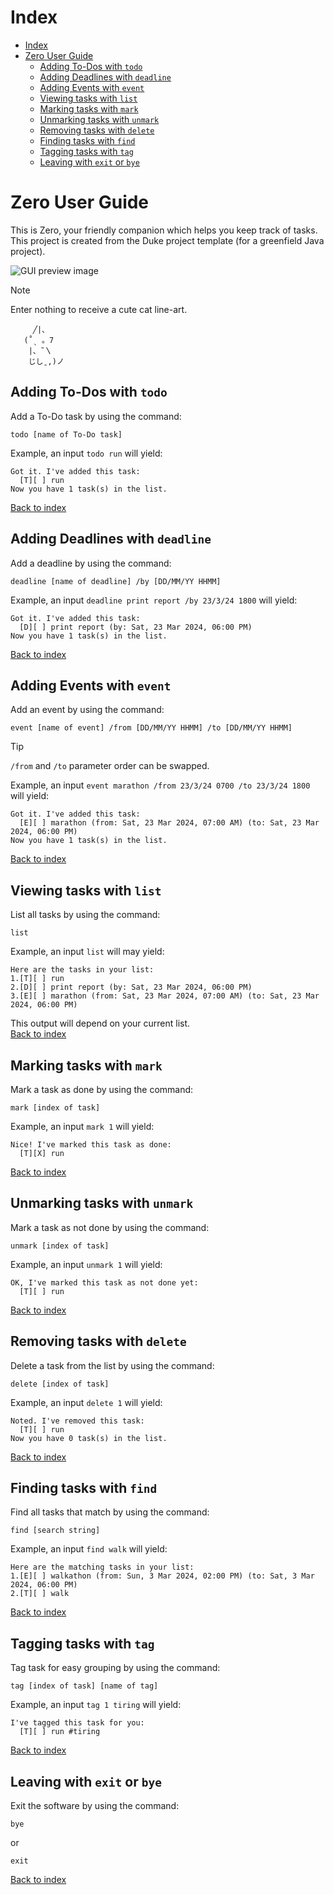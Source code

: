 <style>
  code {
    white-space : pre-wrap !important;
    word-break: break-word;
  }
</style>
# Index
- [Index](#index)
- [Zero User Guide](#zero-user-guide)
  - [Adding To-Dos with `todo`](#adding-to-dos-with-todo)
  - [Adding Deadlines with `deadline`](#adding-deadlines-with-deadline)
  - [Adding Events with `event`](#adding-events-with-event)
  - [Viewing tasks with `list`](#viewing-tasks-with-list)
  - [Marking tasks with `mark`](#marking-tasks-with-mark)
  - [Unmarking tasks with `unmark`](#unmarking-tasks-with-unmark)
  - [Removing tasks with `delete`](#removing-tasks-with-delete)
  - [Finding tasks with `find`](#finding-tasks-with-find)
  - [Tagging tasks with `tag`](#tagging-tasks-with-tag)
  - [Leaving with `exit` or `bye`](#leaving-with-exit-or-bye)


# Zero User Guide
This is Zero, your friendly companion which helps you keep track of tasks. This project is created from the Duke project template (for a greenfield Java project).

![GUI preview image](Ui.png)

>[!NOTE]
>Enter nothing to receive a cute cat line-art.
>```
>      ╱|、
>    (˚ˎ 。7
>     |、˜〵
>     じしˍ,)ノ
>```

## Adding To-Dos with `todo`
Add a To-Do task by using the command:
```
todo [name of To-Do task]
```
Example, an input `todo run` will yield:

```
Got it. I've added this task:
  [T][ ] run
Now you have 1 task(s) in the list.
```
[Back to index](#index)

## Adding Deadlines with `deadline`
Add a deadline by using the command:
```
deadline [name of deadline] /by [DD/MM/YY HHMM]
```
Example, an input `deadline print report /by 23/3/24 1800` will yield:

```
Got it. I've added this task:
  [D][ ] print report (by: Sat, 23 Mar 2024, 06:00 PM)
Now you have 1 task(s) in the list.
```
[Back to index](#index)

## Adding Events with `event`
Add an event by using the command:
```
event [name of event] /from [DD/MM/YY HHMM] /to [DD/MM/YY HHMM]
```
> [!TIP]
> `/from` and `/to` parameter order can be swapped.

Example, an input `event marathon /from 23/3/24 0700 /to 23/3/24 1800` will yield:

```
Got it. I've added this task:
  [E][ ] marathon (from: Sat, 23 Mar 2024, 07:00 AM) (to: Sat, 23 Mar 2024, 06:00 PM)
Now you have 1 task(s) in the list.
```
[Back to index](#index)

## Viewing tasks with `list`
List all tasks by using the command:
```
list
```
Example, an input `list` will may yield:
```
Here are the tasks in your list:
1.[T][ ] run
2.[D][ ] print report (by: Sat, 23 Mar 2024, 06:00 PM)
3.[E][ ] marathon (from: Sat, 23 Mar 2024, 07:00 AM) (to: Sat, 23 Mar 2024, 06:00 PM)
```
This output will depend on your current list.<br>
[Back to index](#index)

## Marking tasks with `mark`
Mark a task as done by using the command:
```
mark [index of task]
```
Example, an input `mark 1` will yield:
```
Nice! I've marked this task as done:
  [T][X] run
```
[Back to index](#index)

## Unmarking tasks with `unmark`
Mark a task as not done by using the command:
```
unmark [index of task]
```
Example, an input `unmark 1` will yield:
```
OK, I've marked this task as not done yet:
  [T][ ] run
```
[Back to index](#index)

## Removing tasks with `delete`
Delete a task from the list by using the command:
```
delete [index of task]
```
Example, an input `delete 1` will yield:
```
Noted. I've removed this task:
  [T][ ] run
Now you have 0 task(s) in the list.
```
[Back to index](#index)

## Finding tasks with `find`
Find all tasks that match by using the command:
```
find [search string]
```
Example, an input `find walk` will yield:
```
Here are the matching tasks in your list:
1.[E][ ] walkathon (from: Sun, 3 Mar 2024, 02:00 PM) (to: Sat, 3 Mar 2024, 06:00 PM)
2.[T][ ] walk
```
[Back to index](#index)

## Tagging tasks with `tag`
Tag task for easy grouping by using the command:
```
tag [index of task] [name of tag]
```
Example, an input `tag 1 tiring` will yield:
```
I've tagged this task for you:
  [T][ ] run #tiring
```
[Back to index](#index)

## Leaving with `exit` or `bye`
Exit the software by using the command:
```
bye
```
or
```
exit
```
[Back to index](#index)
